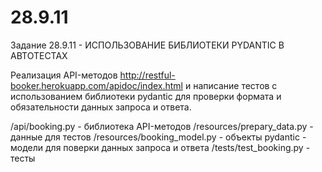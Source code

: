 # 28.9.11

Задание 28.9.11 - ИСПОЛЬЗОВАНИЕ БИБЛИОТЕКИ PYDANTIC В АВТОТЕСТАХ

Реализация API-методов http://restful-booker.herokuapp.com/apidoc/index.html и написание тестов с использованием библиотеки pydantic для проверки формата и обязательности данных запроса и ответа.

/api/booking.py - библиотека API-методов /resources/prepary_data.py - данные для тестов /resources/booking_model.py - объекты pydantic - модели для поверки данных запроса и ответа /tests/test_booking.py - тесты
